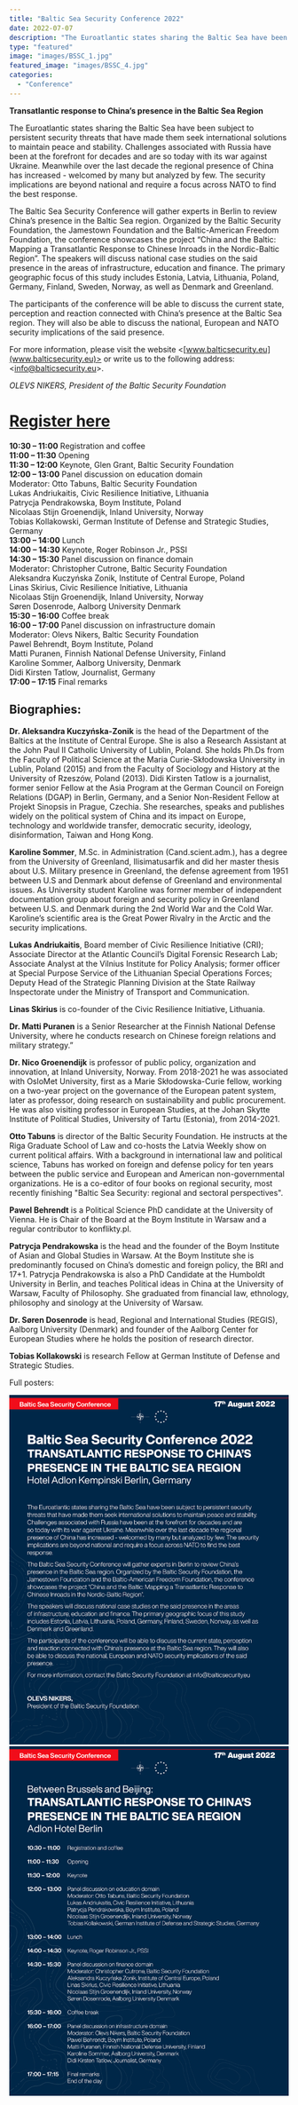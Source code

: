 ```yaml
---
title: "Baltic Sea Security Conference 2022"
date: 2022-07-07
description: "The Euroatlantic states sharing the Baltic Sea have been subject to persistent security threats that have made them seek international solutions to maintain peace and stability. Challenges associated with Russia have been at the forefront for decades and are so today with its war against Ukraine. Meanwhile over the last decade the regional presence of China has increased - welcomed by many but analyzed by few. The security implications are beyond national and require a focus across NATO to find the best response."
type: "featured"
image: "images/BSSC_1.jpg"
featured_image: "images/BSSC_4.jpg"
categories: 
  - "Conference"
---
```


**Transatlantic response to China’s presence in the Baltic Sea Region**

The Euroatlantic states sharing the Baltic Sea have been subject to persistent security threats that have made them seek international solutions to maintain peace and stability. Challenges associated with Russia have been at the forefront for decades and are so today with its war against Ukraine. Meanwhile over the last decade the regional presence of China has increased - welcomed by many but analyzed by few. The security implications are beyond national and require a focus across NATO to find the best response.

The Baltic Sea Security Conference will gather experts in Berlin to review China’s presence in the Baltic Sea region. Organized by the Baltic Security Foundation, the Jamestown Foundation and the Baltic-American Freedom Foundation, the conference showcases the project “China and the Baltic: Mapping a Transatlantic Response to Chinese Inroads in the Nordic-Baltic Region”. The speakers will discuss national case studies on the said presence in the areas of infrastructure, education and finance. The primary geographic focus of this study includes Estonia, Latvia, Lithuania, Poland, Germany, Finland, Sweden, Norway, as well as Denmark and Greenland.

The participants of the conference will be able to discuss the current state, perception and reaction connected with China’s presence at the Baltic Sea region. They will also be able to discuss the national, European and NATO security implications of the said presence.

For more information, please visit the website <[www.balticsecurity.eu](www.balticsecurity.eu)> or write us to the
following address: <[info@balticsecurity.eu](info@balticsecurity.eu)>.


_OLEVS NIKERS, President of the Baltic Security Foundation_


# [Register here](https://forms.gle/xFfWVPHLvPsTydRV7)

<!-- Conference Program [PDF](../images/Baltic_Sea_Security_Conference.pdf) -->

**10:30 – 11:00** Registration and coffee <br>
**11:00 – 11:30** Opening <br>
**11:30 – 12:00** Keynote, Glen Grant, Baltic Security Foundation <br>
**12:00 – 13:00** Panel discussion on education domain <br>
Moderator: Otto Tabuns, Baltic Security Foundation <br>
Lukas Andriukaitis, Civic Resilience Initiative, Lithuania <br>
Patrycja Pendrakowska, Boym Institute, Poland <br>
Nicolaas Stijn Groenendijk, Inland University, Norway <br>
Tobias Kollakowski, German Institute of Defense and Strategic Studies, Germany <br>
**13:00 – 14:00** Lunch <br>
**14:00 – 14:30** Keynote, Roger Robinson Jr., PSSI <br>
**14:30 – 15:30** Panel discussion on finance domain <br>
Moderator: Christopher Cutrone, Baltic Security Foundation <br>
Aleksandra Kuczyńska Zonik, Institute of Central Europe, Poland <br>
Linas Skirius, Civic Resilience Initiative, Lithuania <br>
Nicolaas Stijn Groenendijk, Inland University, Norway <br>
Søren Dosenrode, Aalborg University Denmark <br>
**15:30 – 16:00** Coffee break <br>
**16:00 – 17:00** Panel discussion on infrastructure domain <br>
Moderator: Olevs Nikers, Baltic Security Foundation <br>
Pawel Behrendt, Boym Institute, Poland <br>
Matti Puranen, Finnish National Defense University, Finland <br>
Karoline Sommer, Aalborg University, Denmark <br>
Didi Kirsten Tatlow, Journalist, Germany <br>
**17:00 – 17:15** Final remarks <br>

## Biographies:

**Dr. Aleksandra Kuczyńska-Zonik** is the head of the Department of the Baltics at the Institute of Central Europe. She is also a Research Assistant at the John Paul II Catholic University of Lublin, Poland. She holds Ph.Ds from the Faculty of Political Science at the Maria Curie-Skłodowska University in Lublin, Poland (2015) and from the Faculty of Sociology and History at the University of Rzeszów, Poland (2013). Didi Kirsten Tatlow is a journalist, former senior Fellow at the Asia Program at the German Council on Foreign Relations (DGAP) in Berlin, Germany, and a Senior Non-Resident Fellow at Projekt Sinopsis in Prague, Czechia. She researches, speaks and publishes widely on the political system of China and its impact on Europe, technology and worldwide transfer, democratic security, ideology, disinformation, Taiwan and Hong Kong.

**Karoline Sommer**, M.Sc. in Administration (Cand.scient.adm.), has a degree from the University of Greenland, Ilisimatusarfik and did her master thesis about U.S. Military presence in Greenland, the defense agreement from 1951 between U.S and Denmark about defense of Greenland and environmental issues. As University student Karoline was former member of independent documentation group about foreign and security policy in Greenland between U.S. and Denmark during the 2nd World War and the Cold War. Karoline’s scientific area is the Great Power Rivalry in the Arctic and the security implications.

**Lukas Andriukaitis**, Board member of Civic Resilience Initiative (CRI); Associate Director at the Atlantic Council’s Digital Forensic Research Lab; Associate Analyst at the Vilnius Institute for Policy Analysis; former officer at Special Purpose Service of the Lithuanian Special Operations Forces; Deputy Head of the Strategic Planning Division at the State Railway Inspectorate under the Ministry of Transport and Communication.

**Linas Skirius** is co-founder of the Civic Resilience Initiative, Lithuania.

**Dr. Matti Puranen** is a Senior Researcher at the Finnish National Defense University, where he conducts research on Chinese foreign relations and military strategy.”

**Dr. Nico Groenendijk** is professor of public policy, organization and innovation, at Inland University, Norway. From 2018-2021 he was associated with OsloMet University, first as a Marie Skłodowska-Curie fellow, working on a two-year project on the governance of the European patent system, later as professor, doing research on sustainability and public procurement. He was also visiting professor in European Studies, at the Johan Skytte Institute of Political Studies, University of Tartu (Estonia), from 2014-2021.

**Otto Tabuns** is director of the Baltic Security Foundation. He instructs at the Riga Graduate School of Law and co-hosts the Latvia Weekly show on current political affairs. With a background in international law and political science, Tabuns has worked on foreign and defense policy for ten years between the public service and European and American non-governmental organizations. He is a co-editor of four books on regional security, most recently finishing "Baltic Sea Security: regional and sectoral perspectives".

**Pawel Behrendt** is a Political Science PhD candidate at the University of Vienna. He is Chair of the Board at the Boym Institute in Warsaw and a regular contributor to konflikty.pl.

**Patrycja Pendrakowska** is the head and the founder of the Boym Institute of Asian and Global Studies in Warsaw. At the Boym Institute she is predominantly focused on China’s domestic and foreign policy, the BRI and 17+1. Patrycja Pendrakowska is also a PhD Candidate at the Humboldt University in Berlin, and teaches Political ideas in China at the University of Warsaw, Faculty of Philosophy. She graduated from financial law, ethnology, philosophy and sinology at the University of Warsaw.

**Dr. Søren Dosenrode** is head, Regional and International Studies (REGIS), Aalborg University (Denmark) and founder of the Aalborg Center for European Studies where he holds the position of research director.

**Tobias Kollakowski** is research Fellow at German Institute of Defense and Strategic Studies.

Full posters:

![BSSC Poster](../images/BSSC_3.jpg)
![BSSC Poster](../images/BSSC_2.jpg)

